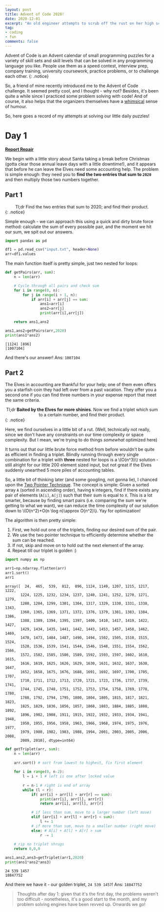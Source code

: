 ```yaml
---
layout: post
title: Advent of Code 2020!
date: 2020-12-01
excerpt: "An old engineer attempts to scrub off the rust on her high school coding days."
tag: 
- coding
- fun
comments: false
---
```


Advent of Code is an Advent calendar of small programming puzzles for a variety of skill sets and skill levels that can be solved in any programming language you like. People use them as a speed contest, interview prep, company training, university coursework, practice problems, or to challenge each other.
{: .notice}

So, a friend of mine recently introduced me to the Advent of Code challenge. It seemed pretty cool, and I thought - why not? Besides, it's been quite a while since I practiced some problem solving with code! And of course, it also helps that the organizers themselves have a <a href="https://whimsical.com/advent-of-code-2020-get-unstuck-with-whimsical-7hoTGmwqttswvigWHqAgpU">whimsical</a> sense of humour. 

So, here goes a record of my attempts at solving our little daily puzzles!

# Day 1
<a href="https://adventofcode.com/2020/day/1"><b>Report Repair</b></a>

We begin with a little story about Santa taking a break before Christmas (gotta clear those annual leave days with a little downtime!), and it appears that before he can leave the Elves need some accounting help. The problem is simple enough: they need you to <b>find the two entries that sum to `2020`</b> and then multiply those two numbers together.

## Part 1
<center>Tl;dr Find the two entries that sum to 2020; and find their product.</center>
{: .notice}

Simple enough - we can approach this using a quick and dirty brute force method: calculate the sum of every possible pair, and the moment we hit our sum, we spit out our answers.

~~~ python
import pandas as pd

df1 = pd.read_csv("input.txt", header=None)
arr=df1.values
~~~

The main function itself is pretty simple, just two nested for loops:
~~~ python
def getPairs(arr, sum): 
    n = len(arr)

    # Cycle through all pairs and check sum 
    for i in range(0, n): 
        for j in range(i + 1, n): 
            if arr[i] + arr[j] == sum: 
                ans1=arr[i]
                ans2=arr[j]
                print(arr[i],arr[j])

    return ans1,ans2

ans1,ans2=getPairs(arr,2020)
print(ans1*ans2)
~~~

    [1124] [896]
    [1007104]
    
And there's our answer! Ans: `1007104`

## Part 2
The Elves in accounting are thankful for your help; one of them even offers you a starfish coin they had left over from a past vacation. They offer you a second one if you can find three numbers in your expense report that meet the same criteria.
<center>Tl;dr <b>Baited by the Elves for more shinies</b>. Now we find a triplet which sum to a certain number, and find their product.</center>
{: .notice}

Here, we find ourselves in a little bit of a rut. (Well, technically not really, since we don't have any constraints on our time complexity or space complexity. But I mean, we're trying to do things *somewhat* optimized here)

It turns out that our little brute force method from before wouldn't be quite as efficient in finding a triplet. Blindly running through every single combination for a triplet with **three** nested for loops is a \\(O(n^3)\\) solution - still alright for our little 200 element sized input, but not great if the Elves suddenly unearthed 5 more piles of accounting tables.

So, a little bit of thinking later (and some googling, not gonna lie), I chanced upon the <a href="https://www.geeksforgeeks.org/two-pointers-technique/">Two Pointer Technique</a>. The concept is simple: Given a sorted array `A` (sorted in ascending order), having `N` integers, find if there exists any pair of elements (`A[i]`, `A[j]`) such that their sum is equal to `X`. This is a lot smarter, because by finding smart pairs (i.e. comparing the sum we're getting to what we want), we can reduce the time complexity of our solution down to \\(O(n^2)+O(n \log n)\approx O(n^2)\\). Yay for optimization!

The algorithm is then pretty simple:
1. First, we hold out one of the triplets, finding our desired sum of the pair.
2. We use the two pointer technique to efficiently determine whether the sum can be reached.
3. If not, skip and move on to hold out the next element of the array.
4. Repeat till our triplet is golden :)

```python
import numpy as np

arr1=np.ndarray.flatten(arr)
arr1.sort()
arr1
```

    array([  24,  465,  539,  812,  896, 1124, 1149, 1207, 1215, 1217, 1222,
           1224, 1225, 1232, 1234, 1237, 1240, 1241, 1252, 1270, 1271, 1279,
           1280, 1284, 1299, 1301, 1304, 1317, 1329, 1330, 1331, 1338, 1343,
           1360, 1365, 1369, 1371, 1372, 1376, 1379, 1381, 1383, 1384, 1386,
           1388, 1389, 1394, 1395, 1397, 1400, 1410, 1417, 1419, 1422, 1427,
           1429, 1434, 1435, 1441, 1442, 1443, 1453, 1457, 1458, 1462, 1469,
           1470, 1473, 1484, 1487, 1490, 1494, 1502, 1505, 1510, 1515, 1524,
           1528, 1536, 1539, 1541, 1544, 1546, 1548, 1551, 1554, 1562, 1566,
           1572, 1582, 1585, 1586, 1589, 1592, 1593, 1597, 1602, 1610, 1615,
           1616, 1619, 1625, 1626, 1629, 1630, 1631, 1632, 1637, 1638, 1647,
           1652, 1658, 1675, 1676, 1688, 1691, 1692, 1697, 1700, 1705, 1707,
           1710, 1711, 1712, 1713, 1720, 1721, 1723, 1736, 1737, 1739, 1741,
           1744, 1745, 1748, 1751, 1752, 1753, 1754, 1758, 1769, 1778, 1780,
           1788, 1792, 1794, 1795, 1800, 1804, 1805, 1815, 1817, 1821, 1823,
           1825, 1829, 1836, 1856, 1857, 1868, 1883, 1884, 1885, 1888, 1892,
           1896, 1902, 1908, 1911, 1915, 1922, 1932, 1933, 1934, 1941, 1948,
           1950, 1955, 1956, 1958, 1963, 1966, 1968, 1974, 1975, 1976, 1977,
           1979, 1980, 1982, 1983, 1988, 1994, 2001, 2003, 2005, 2006, 2008,
           2009, 2010], dtype=int64)


```python
def getTriplet(arr, sum): 
    n = len(arr)
    
    arr.sort() # sort from lowest to highest, fix first element
    
    for i in range(0, n-2): 
        l = i + 1 # left is one after locked value
          
        r = n-1 # right is end of array
        while (l < r): 
            if( arr[i] + arr[l] + arr[r] == sum): 
                print(arr[i], arr[l], arr[r])
                return arr[i], arr[l], arr[r]

            # if less than sum, move to a larger number (left move)
            elif (arr[i] + arr[l] + arr[r] < sum): 
                l += 1
            # if more than sum, move to a smaller number (right move)
            else: # A[i] + A[l] + A[r] > sum 
                r -= 1
  
    # rip no triplet shrugs
    return 0,0,0

ans1,ans2,ans3=getTriplet(arr1,2020)
print(ans1*ans2*ans3)
```

    24 539 1457
    18847752

And there we have it - our golden triplet, `24 539 1457`! Ans: `18847752`

> Thoughts after day 1: given that it's the first day, the problems weren't too difficult - nonetheless, it's a good start to the month, and my problem solving engines have been revved up. Onwards we go!
